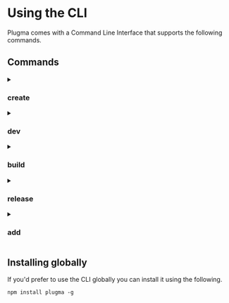 # Using the CLI

Plugma comes with a Command Line Interface that supports the following commands.

## Commands

<details>

<summary>

### create

</summary>

Walks you through creating a Figma plugin or widget.

##### Usage

```package-manager
npm create plugma@latest [type?] [framework?] [options]
```

##### Options

- `--template <template>`: Use a specific template
- `--framework <framework>`: UI framework
- `--dir <dir>`: Project directory name
- `--no-ts`: Use JavaScript instead of TypeScript
- `--no-ui`: No UI
- `--no-add`: Skip installing add-ons
- `--no-install`: Skip installing dependencies
- `-y, --yes`: Skip all prompts by accepting defaults (still prompts for type and framework if not provided). Requires an empty directory when creating in current directory.
- `--install <pkg-manager>`: Install dependencies using a certain package manager

##### Example

```package-manager
# Create a react plugin with the defaults
npm create plugma@latest -- plugin react --yes

# Create a widget using JavaScript with no UI using the defaults
npm create plugma@latest -- widget --yes --no-ts

# Skip most prompts but still ask for type and framework
npm create plugma@latest -- --yes

# Skip all prompts when type and framework are provided
npm create plugma@latest -- plugin react --yes

# Create with just framework (type will be prompted)
npm create plugma@latest -- svelte --yes

# Create with custom directory name
npm create plugma@latest -- plugin react --dir my-custom-plugin

# Note: --yes requires an empty directory when creating in current directory
# If directory is not empty, you'll get an error message
```

</details>

<details>

<summary>

### dev

</summary>

Start a server to develop your plugin. This command builds the `ui.html` and points it to the dev server making it easier to develop and debug your plugin.

##### Usage

```package-manager
npm run dev [options]
```

##### Options

- `-p`, `--port`: Specify a port number for the plugin preview.
- `-o`, `--output`: Specify an output dir, default is `dist`.
- `-m`, `--mode`: Specify a mode.
- `--no-websockets`: Disable WebSockets.
- `--dock-plugin`: Minimise and dock the plugin in the Figma UI.

##### Example

```package-manager
# Start development server on port 3000
npm run dev -- -p 3000
```

</details>

<details>

<!-- <summary>

### preview

</summary>

Preview your plugin in any browser to see how it looks and works. Make sure the plugin is open in the Figma desktop app for this to work.

##### Usage

```bash
plugma preview [options]
```

##### Options

- `-p`, `--port`: Specify a port number for the plugin preview.
- `-o`, `--output`: Specify an output dir, default is `dist`.
- `-m`, `--mode`: Specify a mode.

##### Example

```bash
# Preview the plugin on port 8080
plugma preview -p 8080
```

</details>

<details> -->

<summary>

### build

</summary>

Create a build before publishing. This command compiles and bundles your plugin, preparing it for distribution.

##### Usage

```package-manager
npm run build [options]
```

##### Options

- `-w`, `--watch`: Watch for changes and rebuild automatically.
- `-o`, `--output`: Specify an output dir, default is `dist`.
- `-m`, `--mode`: Specify a mode.

##### Example

```package-manager
# Build the plugin
npm run build

# Build and watch for changes
npm run build -- -w
```

</details>

<details>

<summary>

### release

</summary>

Build the plugin and release to GitHub. This command automates creating a new GitHub release with your latest changes. If no version is specified, it will automatically update the `plugma.pluginVersion` field in `package.json`.

```package-manager
npm run release [version] [options]
```

##### Version

- `alpha`, `beta`, `stable` or an integer (optional)

##### Options

- `--title`: Custom title for the release.
- `--notes`: Add release notes.
- `--prefix`: Specify a prefix to prepend to the version number (e.g., "figma-plugin").
- `-o`, `--output`: Specify an output dir, default is `dist`.

##### Example

```package-manager
# Increment the next stable version
npm run release

# Release a beta version with custom title and notes
npm run release -- beta -t "New feature" -n "This release includes new features X and Y"

# Release with a custom prefix (creates tag: figma-plugin@1)
npm run release -- --prefix "figma-plugin" --title "Plugin Release"

# Release alpha version with custom prefix (creates tag: plugin@2-alpha.0)
npm run release -- alpha --prefix "plugin" --title "Alpha Release"
```

</details>

<details>

<summary>

### add

</summary>

Adds support for various integrations to your project, including testing frameworks, UI libraries, and other development tools.

##### Usage

```package-manager
npm create plugma@latest add
```

##### Integration

- `playwright`
- `vitest`
- `tailwind`
- `shadcn`

<!-- ##### Options

- `--no-install` - prevents installing dependencies -->

</details>

## Installing globally

If you'd prefer to use the CLI globally you can install it using the following.

```package-manager
npm install plugma -g
```
